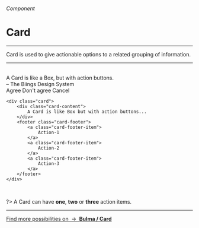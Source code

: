 <h6 class="subtitle is-6 is-uppercase has-text-grey">Component</h6><h1 class="title is-1 is-family-secondary">Card</h1>
<hr class="is-visible is-size-3">
<p class="subtitle is-5 is-family-secondary">
    <span class="has-text-weight-semibold">Card</span> is used to give actionable options to a related grouping of information.
</p>
<hr class="is-visible is-size-3"><br>

<div class="box is-well is-large is-marginless">
    <div class="card">
        <div class="card-content">
            <div class="title">A Card is like a Box, but with action buttons.</div>
            <div class="subtitle is-5">– The Biings Design System</div>
        </div>
        <footer class="card-footer">
            <a class="card-footer-item">Agree</a>
            <a class="card-footer-item">Don't agree</a>
            <a class="card-footer-item">Cancel</a>
        </footer>
    </div>
</div>

    <div class="card">
        <div class="card-content">
            A Card is like Box but with action buttons...
        </div>
        <footer class="card-footer">
            <a class="card-footer-item">
                Action-1
            </a>
            <a class="card-footer-item">
                Action-2
            </a>
            <a class="card-footer-item">
                Action-3
            </a>
        </footer>
    </div>
<br>

?> A Card can have **one**, **two** or **three** action items.

<hr>

<a href="https://bulma.io/documentation/components/card/" target="blank" class="box is-bordered">
    Find more possibilities on &nbsp;→&nbsp; <strong class="has-text-primary">Bulma / Card</strong></a>
</a>